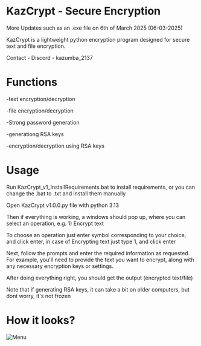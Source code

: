 # KazCrypt - Secure Encryption
More Updates such as an .exe file on 6th of March 2025 (06-03-2025)

KazCrypt is a lightweight python encryption program designed for secure text and file encryption.

Contact - Discord - kazumba_2137

# Functions

-text encryption/decryption

-file encryption/decryption

-Strong password generation

-generationg RSA keys

-encryption/decryption using RSA keys

# Usage

Run KazCrypt_v1_InstallRequirements.bat to install requirements, or you can change the .bat to .txt and install them manually

Open KazCrypt v1.0.0.py file with python 3.13

Then if everything is working, a windows should pop up, where you can select an operation, e.g. 1) Encrypt text

To choose an operation just enter symbol corresponding to your choice, and click enter, in case of Encrypting text just type 1, and click enter

Next, follow the prompts and enter the required information as requested. For example, you'll need to provide the text you want to encrypt, along with any necessary encryption keys or settings.

After doing everything right, you should get the output (encrypted text/file)

Note that if generating RSA keys, it can take a bit on older computers, but dont worry, it's not frozen

# How it looks?

![Menu](Menu.png "Main Menu")



